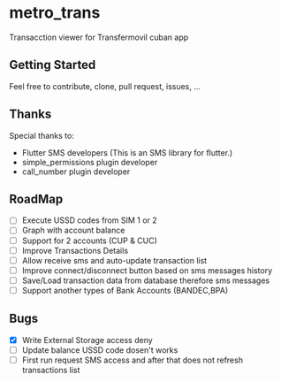 # metro_trans
Transacction viewer for Transfermovil cuban app

## Getting Started

Feel free to contribute, clone, pull request, issues, ...

## Thanks

Special thanks to:
- Flutter SMS developers (This is an SMS library for flutter.)
- simple_permissions plugin developer
- call_number plugin developer

## RoadMap

- [ ] Execute USSD codes from SIM 1 or 2
- [ ] Graph with account balance
- [ ] Support for 2 accounts (CUP & CUC)
- [ ] Improve Transactions Details
- [ ] Allow receive sms and auto-update transaction list
- [ ] Improve connect/disconnect button based on sms messages history
- [ ] Save/Load transaction data from database therefore sms messages
- [ ] Support another types of Bank Accounts (BANDEC,BPA)

## Bugs

- [x] Write External Storage access deny
- [ ] Update balance USSD code dosen't works
- [ ] First run request SMS access and after that does not refresh transactions list
